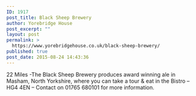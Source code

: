 ```yaml
---
ID: 1917
post_title: Black Sheep Brewery
author: Yorebridge House
post_excerpt: ""
layout: post
permalink: >
  https://www.yorebridgehouse.co.uk/black-sheep-brewery/
published: true
post_date: 2015-08-24 14:43:36
---
```

22 Miles -The Black Sheep Brewery produces award winning ale in Masham, North Yorkshire, where you can take a tour & eat in the Bistro – HG4 4EN – Contact on 01765 680101 for more information.